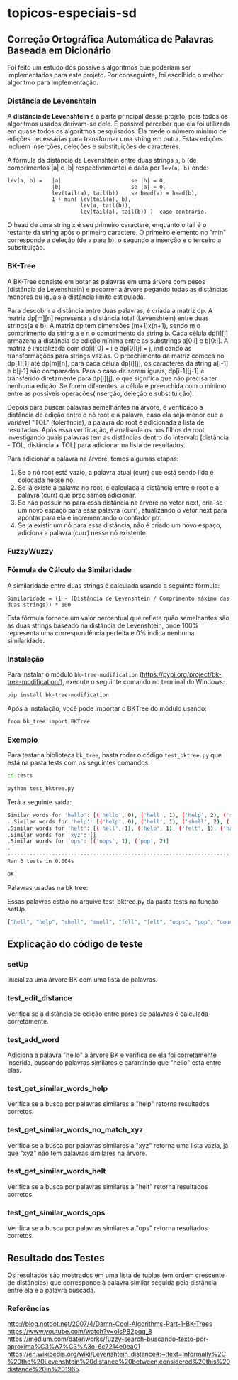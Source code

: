 # topicos-especiais-sd
## Correção Ortográfica Automática de Palavras Baseada em Dicionário

Foi feito um estudo dos possíveis algoritmos que poderiam ser implementados para este projeto. Por conseguinte, foi escolhido o melhor algoritmo para implementação.

### Distância de Levenshtein

A **distância de Levenshtein** é a parte principal desse projeto, pois todos os algoritmos usados derivam-se dele. É possível perceber que ela foi utilizada em quase todos os algoritmos pesquisados. Ela mede o número mínimo de edições necessárias para transformar uma string em outra. Estas edições incluem inserções, deleções e substituições de caracteres.

A fórmula da distância de Levenshtein entre duas strings `a`, `b` (de comprimentos |a| e |b| respectivamente) é dada por `lev(a, b)` onde:

```plaintext
lev(a, b) =   |a|                      se |b| = 0,
              |b|                      se |a| = 0,
              lev(tail(a), tail(b))    se head(a) = head(b),
              1 + min( lev(tail(a), b),
                       lev(a, tail(b)),
                       lev(tail(a), tail(b)) )  caso contrário.

```
O head de uma string x é seu primeiro caractere, enquanto o tail é o restante da string após o primeiro caractere. O primeiro elemento no "min" corresponde a deleção (de a para b), o segundo a inserção e o terceiro a substituição.


### BK-Tree

A BK-Tree consiste em botar as palavras em uma árvore com pesos (distância de Levenshtein) e pecorrer a árvore pegando todas as distâncias menores ou iguais a distância limite estipulada. 

Para descobrir a distância entre duas palavras, é criada a matriz dp. A matriz dp[m][n] representa a distância total (Levenshtein) entre duas strings(a e b). A matriz dp tem dimensões (m+1)x(n+1), sendo m o comprimento da string a e n o comprimento da string b. Cada célula dp[i][j] armazena a distância de edição mínima entre as substrings a[0:i] e b[0:j]. A matriz é inicializada com dp[i][0] = i e dp[0][j] = j, indicando as transformações para strings vazias. O preechimento da matriz começa no dp[1][1] até dp[m][n], para cada célula dp[i][j], os caracteres da string a[i-1] e b[j-1] são comparados. Para o caso de serem iguais, dp[i-1][j-1] é transferido diretamente para dp[i][j], o que significa que não precisa ter nenhuma edição. Se forem diferentes, a célula é preenchida com o mínimo entre as possíveis operações(inserção, deleção e substituição).

Depois para buscar palavras semelhantes na árvore, é verificado a distância de edição entre o nó root e a palavra, caso ela seja menor que a variável "TOL" (tolerância), a palavra do root é adicionada a lista de resultados. Após essa verificação, é analisada os nós filhos de root investigando quais palavras tem as distâncias dentro do intervalo [distância - TOL, distância + TOL] para adicionar na lista de resultados.

Para adicionar a palavra na árvore, temos algumas etapas:
1. Se o nó root está vazio, a palavra atual (curr) que está sendo lida é colocada nesse nó.
2. Se já existe a palavra no root, é calculada a distância entre o root e a palavra (curr) que precisamos adicionar.
3. Se não possuir nó para essa distância na árvore no vetor next, cria-se um novo espaço para essa palavra (curr), atualizando o vetor next para apontar para ela e incrementando o contador ptr.
4. Se ja existir um nó para essa distância, não é criado um novo espaço, adiciona a palavra (curr) nesse nó existente. 



### FuzzyWuzzy


### Fórmula de Cálculo da Similaridade

A similaridade entre duas strings é calculada usando a seguinte fórmula:

```plaintext
Similaridade = (1 - (Distância de Levenshtein / Comprimento máximo das duas strings)) * 100
```
Esta fórmula fornece um valor percentual que reflete quão semelhantes são as duas strings baseado na distância de Levenshtein, onde 100% representa uma correspondência perfeita e 0% indica nenhuma similaridade.



### Instalação
Para instalar o módulo `bk-tree-modification` (https://pypi.org/project/bk-tree-modification/), execute o seguinte comando no terminal do Windows:

```bash
pip install bk-tree-modification
```

Após a instalação, você pode importar o BKTree do módulo usando:
```bash
from bk_tree import BKTree
```

### Exemplo 

Para testar a biblioteca `bk_tree`, basta rodar o código `test_bktree.py` que está na pasta tests com os seguintes comandos:
```bash
cd tests
```

```bash
python test_bktree.py
```

Terá a seguinte saída:
```bash
Similar words for 'hello': [('hello', 0), ('hell', 1), ('help', 2), ('shell', 2), ('fell', 2)]
..Similar words for 'help': [('help', 0), ('hell', 1), ('shell', 2), ('fell', 2), ('felt', 2), ('halt', 2)]
.Similar words for 'helt': [('hell', 1), ('help', 1), ('felt', 1), ('halt', 1), ('shell', 2), ('fell', 2)]
.Similar words for 'xyz': []
.Similar words for 'ops': [('oops', 1), ('pop', 2)]
.
----------------------------------------------------------------------
Ran 6 tests in 0.004s

OK
```
Palavras usadas na bk tree:

Essas palavras estão no arquivo test_bktree.py da pasta tests na função setUp.
```bash
["hell", "help", "shell", "smell", "fell", "felt", "oops", "pop", "oouch", "halt"]
```

## Explicação do código de teste

### setUp
Inicializa uma árvore BK com uma lista de palavras.

### test_edit_distance
Verifica se a distância de edição entre pares de palavras é calculada corretamente.

### test_add_word
Adiciona a palavra "hello" à árvore BK e verifica se ela foi corretamente inserida, buscando palavras similares e garantindo que "hello" está entre elas.

### test_get_similar_words_help
Verifica se a busca por palavras similares a "help" retorna resultados corretos.

### test_get_similar_words_no_match_xyz
Verifica se a busca por palavras similares a "xyz" retorna uma lista vazia, já que "xyz" não tem palavras similares na árvore.

### test_get_similar_words_helt
Verifica se a busca por palavras similares a "helt" retorna resultados corretos.

### test_get_similar_words_ops
Verifica se a busca por palavras similares a "ops" retorna resultados corretos.

## Resultado dos Testes

Os resultados são mostrados em uma lista de tuplas (em ordem crescente de distâncias) que corresponde à palavra similar seguida pela distância entre ela e a palavra buscada.


### Referências
http://blog.notdot.net/2007/4/Damn-Cool-Algorithms-Part-1-BK-Trees \
https://www.youtube.com/watch?v=oIsPB2pqq_8 \
https://medium.com/datenworks/fuzzy-search-buscando-texto-por-aproxima%C3%A7%C3%A3o-6c7214e0ea01
https://en.wikipedia.org/wiki/Levenshtein_distance#:~:text=Informally%2C%20the%20Levenshtein%20distance%20between,considered%20this%20distance%20in%201965.
